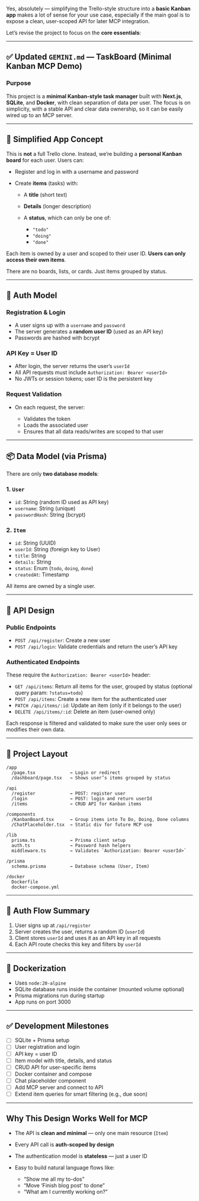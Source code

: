 Yes, absolutely — simplifying the Trello-style structure into a **basic Kanban app** makes a lot of sense for your use case, especially if the main goal is to expose a clean, user-scoped API for later MCP integration.

Let’s revise the project to focus on the **core essentials**:

---

## ✅ Updated `GEMINI.md` — TaskBoard (Minimal Kanban MCP Demo)

### Purpose

This project is a **minimal Kanban-style task manager** built with **Next.js**, **SQLite**, and **Docker**, with clean separation of data per user. The focus is on simplicity, with a stable API and clear data ownership, so it can be easily wired up to an MCP server.

---

## 🔧 Simplified App Concept

This is **not** a full Trello clone. Instead, we’re building a **personal Kanban board** for each user. Users can:

* Register and log in with a username and password
* Create **items** (tasks) with:

  * A **title** (short text)
  * **Details** (longer description)
  * A **status**, which can only be one of:

    * `"todo"`
    * `"doing"`
    * `"done"`

Each item is owned by a user and scoped to their user ID. **Users can only access their own items**.

There are no boards, lists, or cards. Just items grouped by status.

---

## 🔐 Auth Model

### Registration & Login

* A user signs up with a `username` and `password`
* The server generates a **random user ID** (used as an API key)
* Passwords are hashed with bcrypt

### API Key = User ID

* After login, the server returns the user’s `userId`
* All API requests must include `Authorization: Bearer <userId>`
* No JWTs or session tokens; user ID is the persistent key

### Request Validation

* On each request, the server:

  * Validates the token
  * Loads the associated user
  * Ensures that all data reads/writes are scoped to that user

---

## 📦 Data Model (via Prisma)

There are only **two database models**:

### 1. `User`

* `id`: String (random ID used as API key)
* `username`: String (unique)
* `passwordHash`: String (bcrypt)

### 2. `Item`

* `id`: String (UUID)
* `userId`: String (foreign key to User)
* `title`: String
* `details`: String
* `status`: Enum (`todo`, `doing`, `done`)
* `createdAt`: Timestamp

All items are owned by a single user.

---

## 🧱 API Design

### Public Endpoints

* `POST /api/register`: Create a new user
* `POST /api/login`: Validate credentials and return the user’s API key

### Authenticated Endpoints

These require the `Authorization: Bearer <userId>` header:

* `GET /api/items`: Return all items for the user, grouped by status (optional query param: `?status=todo`)
* `POST /api/items`: Create a new item for the authenticated user
* `PATCH /api/items/:id`: Update an item (only if it belongs to the user)
* `DELETE /api/items/:id`: Delete an item (user-owned only)

Each response is filtered and validated to make sure the user only sees or modifies their own data.

---

## 📂 Project Layout

```
/app
  /page.tsx             → Login or redirect
  /dashboard/page.tsx   → Shows user’s items grouped by status

/api
  /register             → POST: register user
  /login                → POST: login and return userId
  /items                → CRUD API for Kanban items

/components
  /KanbanBoard.tsx      → Group items into To Do, Doing, Done columns
  /ChatPlaceholder.tsx  → Static div for future MCP use

/lib
  prisma.ts             → Prisma client setup
  auth.ts               → Password hash helpers
  middleware.ts         → Validates `Authorization: Bearer <userId>`

/prisma
  schema.prisma         → Database schema (User, Item)

/docker
  Dockerfile
  docker-compose.yml
```

---

## 🔑 Auth Flow Summary

1. User signs up at `/api/register`
2. Server creates the user, returns a random ID (`userId`)
3. Client stores `userId` and uses it as an API key in all requests
4. Each API route checks this key and filters by `userId`

---

## 🐳 Dockerization

* Uses `node:20-alpine`
* SQLite database runs inside the container (mounted volume optional)
* Prisma migrations run during startup
* App runs on port 3000

---

## ✅ Development Milestones

* [ ] SQLite + Prisma setup
* [ ] User registration and login
* [ ] API key = user ID
* [ ] Item model with title, details, and status
* [ ] CRUD API for user-specific items
* [ ] Docker container and compose
* [ ] Chat placeholder component
* [ ] Add MCP server and connect to API
* [ ] Extend item queries for smart filtering (e.g., due soon)

---

## Why This Design Works Well for MCP

* The API is **clean and minimal** — only one main resource (`Item`)
* Every API call is **auth-scoped by design**
* The authentication model is **stateless** — just a user ID
* Easy to build natural language flows like:

  * “Show me all my to-dos”
  * “Move ‘Finish blog post’ to done”
  * “What am I currently working on?”
